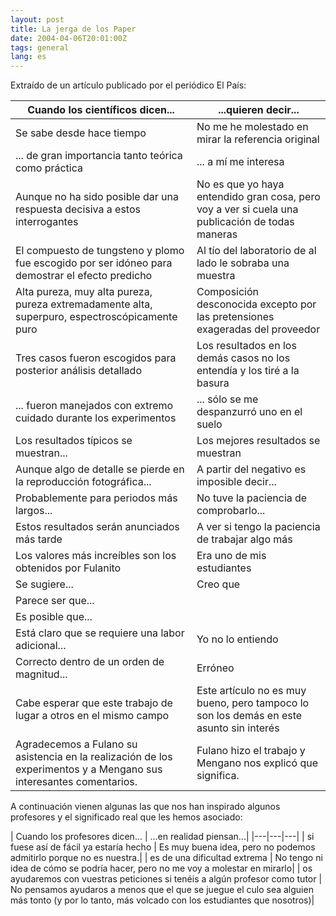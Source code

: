 ```yaml
---
layout: post
title: La jerga de los Paper
date: 2004-04-06T20:01:00Z
tags: general
lang: es
---
```


Extraído de un artículo publicado por el periódico El País:

| Cuando los científicos dicen...| ...quieren decir...|
|---|---|
| Se sabe desde hace tiempo | No me he molestado en mirar la referencia original|
| ... de gran importancia tanto teórica como práctica | ... a mí me interesa|
| Aunque no ha sido posible dar una respuesta decisiva a estos interrogantes | No es que yo haya entendido gran cosa, pero voy a ver si cuela una publicación de todas maneras|
| El compuesto de tungsteno y plomo fue escogido por ser idóneo para demostrar el efecto predicho |Al tío del laboratorio de al lado le sobraba una muestra|
| Alta pureza, muy alta pureza, pureza extremadamente alta, superpuro, espectroscópicamente puro | Composición desconocida excepto por las pretensiones exageradas del proveedor|
| Tres casos fueron escogidos para posterior análisis detallado | Los resultados en los demás casos no los entendía y los tiré a la basura|
| ... fueron manejados con extremo cuidado durante los experimentos | ... sólo se me despanzurró uno en el suelo|
| Los resultados típicos se muestran... | Los mejores resultados se muestran|
| Aunque algo de detalle se pierde en la reproducción fotográfica... | A partir del negativo es imposible decir...|
| Probablemente para periodos más largos... | No tuve la paciencia de comprobarlo...|
| Estos resultados serán anunciados más tarde | A ver si tengo la paciencia de trabajar algo más|
| Los valores más increíbles son los obtenidos por Fulanito | Era uno de mis estudiantes|
| Se sugiere... | Creo que|
| Parece ser que...||
| Es posible que... ||
| Está claro que se requiere una labor adicional... | Yo no lo entiendo|
| Correcto dentro de un orden de magnitud... | Erróneo|
| Cabe esperar que este trabajo de lugar a otros en el mismo campo | Este artículo no es muy bueno, pero tampoco lo son los demás en este asunto sin interés|
| Agradecemos a Fulano su asistencia en la realización de los experimentos y a Mengano sus interesantes comentarios. | Fulano hizo el trabajo y Mengano nos explicó que significa.|

A continuación vienen algunas las que nos han inspirado algunos profesores y el significado real que les hemos asociado:

| Cuando los profesores dicen... | ...en realidad piensan...|
|---|---|---|
| si fuese así de fácil ya estaría hecho | Es muy buena idea, pero no podemos admitirlo porque no es nuestra.|
| es de una dificultad extrema | No tengo ni idea de cómo se podría hacer, pero no me voy a molestar en mirarlo|
| os ayudaremos con vuestras peticiones si tenéis a algún profesor como tutor | No pensamos ayudaros a menos que el que se juegue el culo sea alguien más tonto (y por lo tanto, más volcado con los estudiantes que nosotros)|
